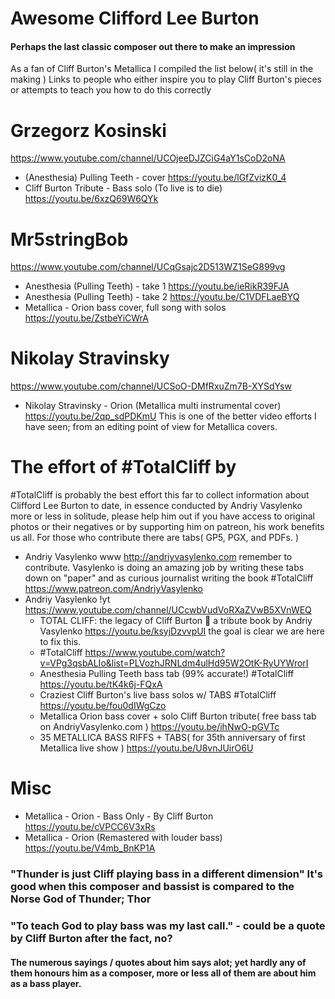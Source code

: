 # Awesome Clifford Lee Burton
#### Perhaps the last classic composer out there to make an impression
As a fan of Cliff Burton's Metallica I compiled the list below( it's still in the making )
Links to people who either inspire you to play Cliff Burton's pieces or attempts to teach you how to do this correctly

# Grzegorz Kosinski
https://www.youtube.com/channel/UCOjeeDJZCiG4aY1sCoD2oNA
- (Anesthesia) Pulling Teeth - cover https://youtu.be/lGfZvizK0_4
- Cliff Burton Tribute - Bass solo (To live is to die) https://youtu.be/6xzQ69W6QYk

# Mr5stringBob
https://www.youtube.com/channel/UCqGsajc2D513WZ1SeG899vg
- Anesthesia (Pulling Teeth) - take 1 https://youtu.be/ieRikR39FJA
- Anesthesia (Pulling Teeth) - take 2 https://youtu.be/C1VDFLaeBYQ
- Metallica - Orion bass cover, full song with solos https://youtu.be/ZstbeYiCWrA

# Nikolay Stravinsky
https://www.youtube.com/channel/UCSoO-DMfRxuZm7B-XYSdYsw
- Nikolay Stravinsky - Orion (Metallica multi instrumental cover) https://youtu.be/2qp_sdPDKmU This is one of the better video efforts I have seen; from an editing point of view for Metallica covers.

# The effort of #TotalCliff by
#TotalCliff is probably the best effort this far to collect information about Clifford Lee Burton to date, in essence conducted by Andriy Vasylenko more or less in solitude, please help him out if you have access to original photos or their negatives or by supporting him on patreon, his work benefits us all. For those who contribute there are tabs( GP5, PGX, and PDFs. )
- Andriy Vasylenko www http://andriyvasylenko.com remember to contribute. Vasylenko is doing an amazing job by writing these tabs down on "paper" and as curious journalist writing the book #TotalCliff https://www.patreon.com/AndriyVasylenko
- Andriy Vasylenko !yt https://www.youtube.com/channel/UCcwbVudVoRXaZVwB5XVnWEQ
  - TOTAL CLIFF: the legacy of Cliff Burton 👊 a tribute book by Andriy Vasylenko https://youtu.be/ksyjDzvvpUI the goal is clear we are here to fix this.
  - #TotalCliff https://www.youtube.com/watch?v=VPg3qsbALIo&list=PLVozhJRNLdm4ulHd95W2OtK-RyUYWrorI
  - Anesthesia Pulling Teeth bass tab (99% accurate!) #TotalCliff https://youtu.be/tK4k6j-FQxA
  - Craziest Cliff Burton's live bass solos w/ TABS #TotalCliff https://youtu.be/fou0dIWgCzo
  - Metallica Orion bass cover + solo Cliff Burton tribute( free bass tab on AndriyVasylenko.com ) https://youtu.be/ihNwO-pGVTc
  - 35 METALLICA BASS RIFFS + TABS( for 35th anniversary of first Metallica live show ) https://youtu.be/U8vnJUirO6U

# Misc
- Metallica - Orion - Bass Only - By Cliff Burton https://youtu.be/cVPCC6V3xRs
- Metallica - Orion (Remastered with louder bass) https://youtu.be/V4mb_BnKP1A

### "Thunder is just Cliff playing bass in a different dimension" It's good when this composer and bassist is compared to the Norse God of Thunder; Thor
### "To teach God to play bass was my last call." - could be a quote by Cliff Burton after the fact, no?
#### The numerous sayings / quotes about him says alot; yet hardly any of them honours him as a composer, more or less all of them are about him as a bass player.
